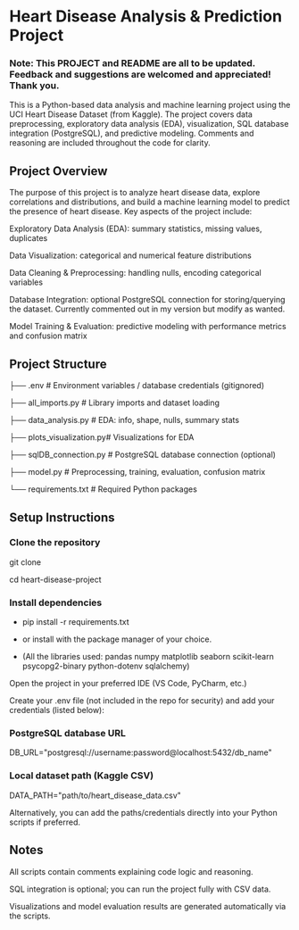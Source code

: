 # Heart Disease Analysis & Prediction Project

### Note: This PROJECT and README are all to be updated. Feedback and suggestions are welcomed and appreciated! Thank you.

This is a Python-based data analysis and machine learning project using the UCI Heart Disease Dataset (from Kaggle).
The project covers data preprocessing, exploratory data analysis (EDA), visualization, SQL database integration (PostgreSQL), and predictive modeling.
Comments and reasoning are included throughout the code for clarity.

## Project Overview

The purpose of this project is to analyze heart disease data, explore correlations and distributions, and build a machine learning model to predict the presence of heart disease.
Key aspects of the project include:

Exploratory Data Analysis (EDA): summary statistics, missing values, duplicates

Data Visualization: categorical and numerical feature distributions

Data Cleaning & Preprocessing: handling nulls, encoding categorical variables

Database Integration: optional PostgreSQL connection for storing/querying the dataset. Currently commented out in my version but modify as wanted.

Model Training & Evaluation: predictive modeling with performance metrics and confusion matrix

## Project Structure
├── .env                  # Environment variables / database credentials (gitignored)

├── all_imports.py        # Library imports and dataset loading

├── data_analysis.py      # EDA: info, shape, nulls, summary stats

├── plots_visualization.py# Visualizations for EDA

├── sqlDB_connection.py   # PostgreSQL database connection (optional)

├── model.py              # Preprocessing, training, evaluation, confusion matrix

└── requirements.txt      # Required Python packages

## Setup Instructions

### Clone the repository

git clone <repo-url>

cd heart-disease-project


### Install dependencies

* pip install -r requirements.txt 

* or install with the package manager of your choice.
* (All the libraries used: pandas numpy matplotlib seaborn scikit-learn psycopg2-binary python-dotenv sqlalchemy)


Open the project in your preferred IDE (VS Code, PyCharm, etc.)

Create your .env file (not included in the repo for security) and add your credentials (listed below):

### PostgreSQL database URL
DB_URL="postgresql://username:password@localhost:5432/db_name"

### Local dataset path (Kaggle CSV)
DATA_PATH="path/to/heart_disease_data.csv"


Alternatively, you can add the paths/credentials directly into your Python scripts if preferred.

## Notes

All scripts contain comments explaining code logic and reasoning.

SQL integration is optional; you can run the project fully with CSV data.

Visualizations and model evaluation results are generated automatically via the scripts.
